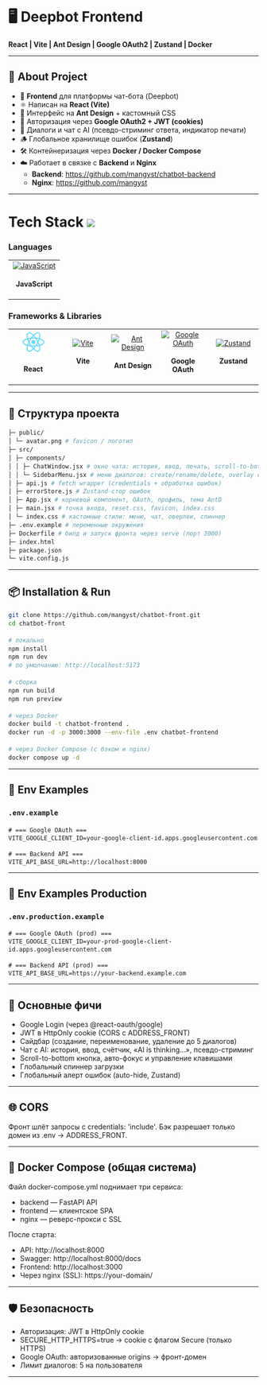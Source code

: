 # 🖥️ Deepbot Frontend

**React | Vite | Ant Design | Google OAuth2 | Zustand | Docker**

---

## 💬 About Project

- 🧩 **Frontend** для платформы чат-бота (Deepbot)  
- ⚛️ Написан на **React (Vite)**  
- 🎨 Интерфейс на **Ant Design** + кастомный CSS  
- 🔐 Авторизация через **Google OAuth2 + JWT (cookies)**  
- 💬 Диалоги и чат с AI (псевдо-стриминг ответа, индикатор печати)  
- 🪵 Глобальное хранилище ошибок (**Zustand**)  
- 🛠️ Контейнеризация через **Docker / Docker Compose**  
- ☁️ Работает в связке с **Backend** и **Nginx**  
  - **Backend**: https://github.com/mangyst/chatbot-backend  
  - **Nginx**: https://github.com/mangyst  

---

<h1> Tech Stack <a href="#-tech-stack--"><img src="https://raw.githubusercontent.com/HighAmbition211/HighAmbition211/auxiliary/others/skill.gif" width="32"></a> </h1>

### Languages
<table>
  <tr>
    <td align="center" width="90">
      <a href="https://developer.mozilla.org/docs/Web/JavaScript" target="_blank">
        <img alt="JavaScript" width="45" height="45" src="https://raw.githubusercontent.com/HighAmbition211/HighAmbition211/auxiliary/languages/javascript.svg" />
      </a>
      <br><h4>JavaScript</h4>
    </td>
  </tr>
</table>

### Frameworks & Libraries
<table>
  <tr>
    <td align="center" width="90">
      <a href="https://react.dev/" target="_blank">
        <img alt="React" width="45" height="45" src="https://raw.githubusercontent.com/devicons/devicon/master/icons/react/react-original.svg" />
      </a>
      <br><h4>React</h4>
    </td>
    <td align="center" width="90">
      <a href="https://vitejs.dev/" target="_blank">
        <img alt="Vite" width="45" height="45" src="https://vitejs.dev/logo.svg" />
      </a>
      <br><h4>Vite</h4>
    </td>
    <td align="center" width="90">
      <a href="https://ant.design/" target="_blank">
        <img alt="Ant Design" width="45" height="45" src="https://avatars.githubusercontent.com/u/12101536?s=200&v=4" />
      </a>
      <br><h4>Ant Design</h4>
    </td>
    <td align="center" width="90">
      <a href="https://github.com/MomenSherif/react-oauth" target="_blank">
        <img alt="Google OAuth" width="45" height="45" src="https://www.vectorlogo.zone/logos/google/google-icon.svg" />
      </a>
      <br><h4>Google OAuth</h4>
    </td>
    <td align="center" width="90">
      <a href="https://zustand-demo.pmnd.rs/" target="_blank">
        <img alt="Zustand" width="45" height="45" src="https://raw.githubusercontent.com/pmndrs/zustand/main/bear.png" />
      </a>
      <br><h4>Zustand</h4>
    </td>
  </tr>
</table>

---

## 📂 Структура проекта

```bash
├─ public/
│ └─ avatar.png # favicon / логотип
├─ src/
│ ├─ components/
│ │ ├─ ChatWindow.jsx # окно чата: история, ввод, печать, scroll-to-bottom
│ │ └─ SidebarMenu.jsx # меню диалогов: create/rename/delete, overlay confirm
│ ├─ api.js # fetch wrapper (credentials + обработка ошибок)
│ ├─ errorStore.js # Zustand-стор ошибок
│ ├─ App.jsx # корневой компонент, OAuth, профиль, тема AntD
│ ├─ main.jsx # точка входа, reset.css, favicon, index.css
│ └─ index.css # кастомные стили: меню, чат, оверлеи, спиннер
├─ .env.example # переменные окружения
├─ Dockerfile # билд и запуск фронта через serve (порт 3000)
├─ index.html
├─ package.json
└─ vite.config.js
```

---

## 📦 Installation & Run

```bash
git clone https://github.com/mangyst/chatbot-front.git
cd chatbot-front

# локально
npm install
npm run dev
# по умолчанию: http://localhost:5173

# сборка
npm run build
npm run preview

# через Docker
docker build -t chatbot-frontend .
docker run -d -p 3000:3000 --env-file .env chatbot-frontend

# через Docker Compose (с бэком и nginx)
docker compose up -d
```

---

## 📑 Env Examples

### `.env.example`
```env
# === Google OAuth ===
VITE_GOOGLE_CLIENT_ID=your-google-client-id.apps.googleusercontent.com

# === Backend API ===
VITE_API_BASE_URL=http://localhost:8000
```

---

## 📑 Env Examples Production

### `.env.production.example`
```env
# === Google OAuth (prod) ===
VITE_GOOGLE_CLIENT_ID=your-prod-google-client-id.apps.googleusercontent.com

# === Backend API (prod) ===
VITE_API_BASE_URL=https://your-backend.example.com
```

---

## 📡 Основные фичи

- Google Login (через @react-oauth/google)
- JWT в HttpOnly cookie (CORS с ADDRESS_FRONT)
- Сайдбар (создание, переименование, удаление до 5 диалогов)
- Чат с AI: история, ввод, счётчик, «AI is thinking…», псевдо-стриминг
- Scroll-to-bottom кнопка, авто-фокус и управление клавишами
- Глобальный спиннер загрузки
- Глобальный алерт ошибок (auto-hide, Zustand)

---

## 🌐 CORS

Фронт шлёт запросы с credentials: 'include'.
Бэк разрешает только домен из .env → ADDRESS_FRONT.

---

## 🐳 Docker Compose (общая система)

Файл docker-compose.yml поднимает три сервиса:
- backend — FastAPI API
- frontend — клиентское SPA
- nginx — реверс-прокси с SSL

После старта:
- API: http://localhost:8000
- Swagger: http://localhost:8000/docs
- Frontend: http://localhost:3000
- Через nginx (SSL): https://your-domain/
  
---

## 🛡️ Безопасность

- Авторизация: JWT в HttpOnly cookie
- SECURE_HTTP_HTTPS=true → cookie с флагом Secure (только HTTPS)
- Google OAuth: авторизованные origins → фронт-домен
- Лимит диалогов: 5 на пользователя

---
